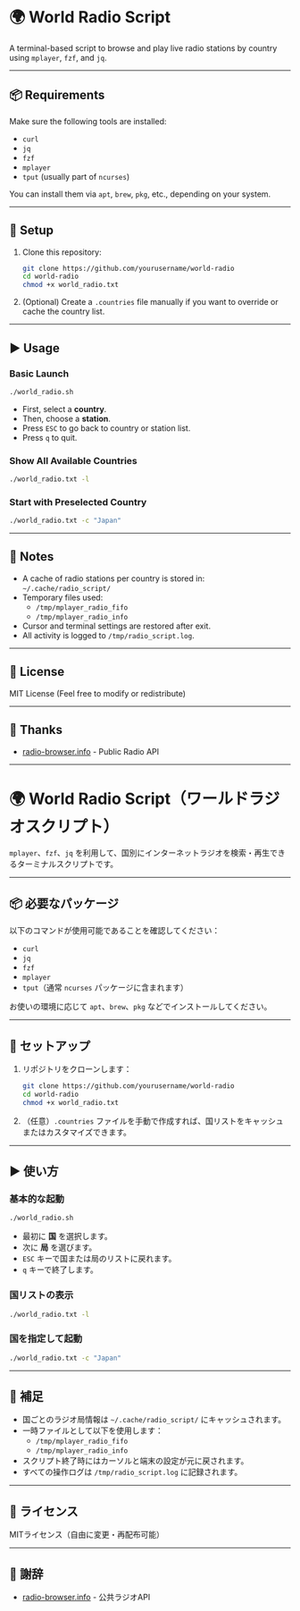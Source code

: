 # 🌍 World Radio Script

A terminal-based script to browse and play live radio stations by country using `mplayer`, `fzf`, and `jq`.

---

## 📦 Requirements

Make sure the following tools are installed:

- `curl`
- `jq`
- `fzf`
- `mplayer`
- `tput` (usually part of `ncurses`)

You can install them via `apt`, `brew`, `pkg`, etc., depending on your system.

---

## 🔧 Setup

1. Clone this repository:

   ```bash
   git clone https://github.com/yourusername/world-radio
   cd world-radio
   chmod +x world_radio.txt
   ```

2. (Optional) Create a `.countries` file manually if you want to override or cache the country list.

---

## ▶️ Usage

### Basic Launch

```bash
./world_radio.sh
```

- First, select a **country**.
- Then, choose a **station**.
- Press `ESC` to go back to country or station list.
- Press `q` to quit.

### Show All Available Countries

```bash
./world_radio.txt -l
```

### Start with Preselected Country

```bash
./world_radio.txt -c "Japan"
```

---

## 🩼 Notes

- A cache of radio stations per country is stored in: `~/.cache/radio_script/`
- Temporary files used:
  - `/tmp/mplayer_radio_fifo`
  - `/tmp/mplayer_radio_info`
- Cursor and terminal settings are restored after exit.
- All activity is logged to `/tmp/radio_script.log`.

---

## 📃 License

MIT License (Feel free to modify or redistribute)

---

## 🙏 Thanks

- [radio-browser.info](https://www.radio-browser.info/) - Public Radio API

---

# 🌍 World Radio Script（ワールドラジオスクリプト）

`mplayer`、`fzf`、`jq` を利用して、国別にインターネットラジオを検索・再生できるターミナルスクリプトです。

---

## 📦 必要なパッケージ

以下のコマンドが使用可能であることを確認してください：

- `curl`
- `jq`
- `fzf`
- `mplayer`
- `tput`（通常 `ncurses` パッケージに含まれます）

お使いの環境に応じて `apt`、`brew`、`pkg` などでインストールしてください。

---

## 🔧 セットアップ

1. リポジトリをクローンします：

   ```bash
   git clone https://github.com/yourusername/world-radio
   cd world-radio
   chmod +x world_radio.txt
   ```

2. （任意）`.countries` ファイルを手動で作成すれば、国リストをキャッシュまたはカスタマイズできます。

---

## ▶️ 使い方

### 基本的な起動

```bash
./world_radio.sh
```

- 最初に **国** を選択します。
- 次に **局** を選びます。
- `ESC` キーで国または局のリストに戻れます。
- `q` キーで終了します。

### 国リストの表示

```bash
./world_radio.txt -l
```

### 国を指定して起動

```bash
./world_radio.txt -c "Japan"
```

---

## 🩼 補足

- 国ごとのラジオ局情報は `~/.cache/radio_script/` にキャッシュされます。
- 一時ファイルとして以下を使用します：
  - `/tmp/mplayer_radio_fifo`
  - `/tmp/mplayer_radio_info`
- スクリプト終了時にはカーソルと端末の設定が元に戻されます。
- すべての操作ログは `/tmp/radio_script.log` に記録されます。

---

## 📃 ライセンス

MITライセンス（自由に変更・再配布可能）

---

## 🙏 謝辞

- [radio-browser.info](https://www.radio-browser.info/) - 公共ラジオAPI



